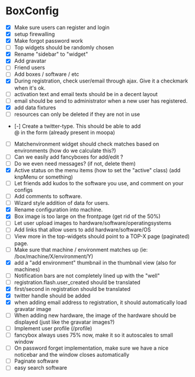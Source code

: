 BoxConfig
========================

* [X] Make sure users can register and login
* [X] setup firewalling
* [X] Make forgot password work
* [ ] Top widgets should be randomly chosen
* [X] Rename "sidebar" to "widget"
* [X] Add gravatar
* [ ] Friend users
* [ ] Add boxes / software / etc
* [X] During registration, check user/email through ajax. Give it a checkmark when it's ok.
* [ ] activation text and email texts should be in a decent layout
* [ ] email should be send to administrator when a new user has registered.
* [X] add data fixtures
* [ ] resources can only be deleted if they are not in use
* [-] Create a twitter-type. This should be able to add <div class="input-prepend"><span class="add-on">@</span> in the form (already present in moopa)
* [ ] Matchenvironment widget should check matches based on environments (how do we calculate this?)
* [ ] Can we easily add fancyboxes for add/edit ?
* [ ] Do we even need messages? (if not, delete them)
* [X] Active status on the menu items (how to set the "active" class) (add knpMenu or something)
* [ ] Let friends add kudos to the software you use, and comment on your configs
* [ ] Add comments to software.
* [ ] Wizard style addition of data for users.
* [X] Rename configuration into machine.
* [X] Box image is too large on the frontpage (get rid of the 50%)
* [ ] Let user upload images to hardware/software/operatingsystems
* [ ] Add links that allow users to add hardware/software/OS
* [ ] View more in the top-widgets should point to a TOP-X page (paginated) page.
* [ ] Make sure that machine / environment matches up (ie: /box/machine/X/environment/Y)
* [X] add a "add environment" thumbnail in the thumbnail view (also for machines)
* [ ] Notification bars are not completely lined up with the "well"
* [ ] registration.flash.user_created should be translated
* [X] first/second in registration should be translated
* [X] twitter handle should be added
* [X] when adding email address to registration, it should automatically load gravatar image
* [ ] When adding new hardware, the image of the hardware should be displayed (just like the gravatar images?)
* [ ] Implement user profile (/profile)
* [ ] fancybox always uses 75% now, make it so it autoscales to small window
* [ ] On password forget implementation, make sure we have a nice noticebar and the window closes automatically
* [ ] Paginate software
* [ ] easy search software